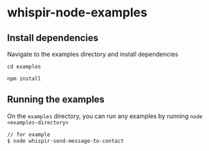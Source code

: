 # whispir-node-examples

## Install dependencies
Navigate to the examples directory and install dependencies
```
cd examples

npm install
```

## Running the examples
On the `examples` directory, you can run any examples by running `node <examples-directory>`
```sh
// for example
$ node whispir-send-message-to-contact
```